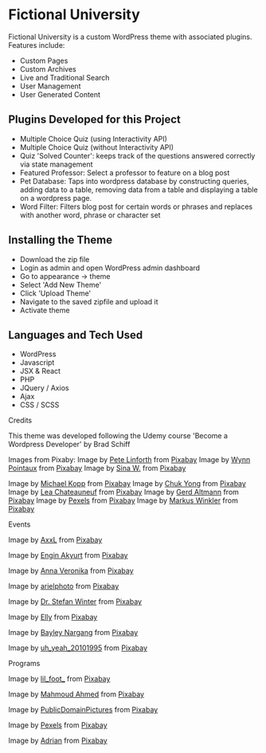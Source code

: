 # Fictional University

Fictional University is a custom WordPress theme with associated plugins. Features include:
  - Custom Pages
  - Custom Archives
  - Live and Traditional Search
  - User Management
  - User Generated Content

## Plugins Developed for this Project
  - Multiple Choice Quiz (using Interactivity API)
  - Multiple Choice Quiz (without Interactivity API)
  - Quiz 'Solved Counter': keeps track of the questions answered correctly via state management
  - Featured Professor: Select a professor to feature on a blog post
  - Pet Database: Taps into wordpress database by constructing queries, adding data to a table, removing data from a table and displaying a table on a wordpress page.
  - Word Filter: Filters blog post for certain words or phrases and replaces with another word, phrase or character set


## Installing the Theme
- Download the zip file
- Login as admin and open WordPress admin dashboard
- Go to appearance -> theme
- Select 'Add New Theme'
- Click 'Upload Theme'
- Navigate to the saved zipfile and upload it
- Activate theme

## Languages and Tech Used
- WordPress
- Javascript
- JSX & React
- PHP
- JQuery / Axios
- Ajax
- CSS / SCSS

Credits

This theme was developed following the Udemy course 'Become a Wordpress Developer' by Brad Schiff

Images from Pixaby:
Image by <a href="https://pixabay.com/users/thedigitalartist-202249/?utm_source=link-attribution&utm_medium=referral&utm_campaign=image&utm_content=3400657">Pete Linforth</a> from <a href="https://pixabay.com//?utm_source=link-attribution&utm_medium=referral&utm_campaign=image&utm_content=3400657">Pixabay</a>
Image by <a href="https://pixabay.com/users/wynpnt-868761/?utm_source=link-attribution&utm_medium=referral&utm_campaign=image&utm_content=2296821">Wynn Pointaux</a> from <a href="https://pixabay.com//?utm_source=link-attribution&utm_medium=referral&utm_campaign=image&utm_content=2296821">Pixabay</a>
Image by <a href="https://pixabay.com/users/sinawa-2006247/?utm_source=link-attribution&utm_medium=referral&utm_campaign=image&utm_content=4727066">Sina W.</a> from <a href="https://pixabay.com//?utm_source=link-attribution&utm_medium=referral&utm_campaign=image&utm_content=4727066">Pixabay</a>

Image by <a href="https://pixabay.com/users/werbeguru-4256017/?utm_source=link-attribution&utm_medium=referral&utm_campaign=image&utm_content=4825366">Michael Kopp</a> from <a href="https://pixabay.com//?utm_source=link-attribution&utm_medium=referral&utm_campaign=image&utm_content=4825366">Pixabay</a>
Image by <a href="https://pixabay.com/users/pixapopz-2873171/?utm_source=link-attribution&utm_medium=referral&utm_campaign=image&utm_content=1547018">Chuk Yong</a> from <a href="https://pixabay.com//?utm_source=link-attribution&utm_medium=referral&utm_campaign=image&utm_content=1547018">Pixabay</a>
Image by <a href="https://pixabay.com/users/lea-kim-5987054/?utm_source=link-attribution&utm_medium=referral&utm_campaign=image&utm_content=2544159">Lea Chateauneuf</a> from <a href="https://pixabay.com//?utm_source=link-attribution&utm_medium=referral&utm_campaign=image&utm_content=2544159">Pixabay</a>
Image by <a href="https://pixabay.com/users/geralt-9301/?utm_source=link-attribution&utm_medium=referral&utm_campaign=image&utm_content=2899906">Gerd Altmann</a> from <a href="https://pixabay.com//?utm_source=link-attribution&utm_medium=referral&utm_campaign=image&utm_content=2899906">Pixabay</a>
Image by <a href="https://pixabay.com/users/pexels-2286921/?utm_source=link-attribution&utm_medium=referral&utm_campaign=image&utm_content=1841550">Pexels</a> from <a href="https://pixabay.com//?utm_source=link-attribution&utm_medium=referral&utm_campaign=image&utm_content=1841550">Pixabay</a>
Image by <a href="https://pixabay.com/users/viarami-13458823/?utm_source=link-attribution&utm_medium=referral&utm_campaign=image&utm_content=5243255">Markus Winkler</a> from <a href="https://pixabay.com//?utm_source=link-attribution&utm_medium=referral&utm_campaign=image&utm_content=5243255">Pixabay</a>

Events

Image by <a href="https://pixabay.com/users/axxlc-1861698/?utm_source=link-attribution&utm_medium=referral&utm_campaign=image&utm_content=1548239">AxxL</a> from <a href="https://pixabay.com//?utm_source=link-attribution&utm_medium=referral&utm_campaign=image&utm_content=1548239">Pixabay</a>

Image by <a href="https://pixabay.com/users/engin_akyurt-3656355/?utm_source=link-attribution&utm_medium=referral&utm_campaign=image&utm_content=3616249">Engin Akyurt</a> from <a href="https://pixabay.com//?utm_source=link-attribution&utm_medium=referral&utm_campaign=image&utm_content=3616249">Pixabay</a>

Image by <a href="https://pixabay.com/users/littleslavicwitch-3751986/?utm_source=link-attribution&utm_medium=referral&utm_campaign=image&utm_content=2822818">Anna Veronika</a> from <a href="https://pixabay.com//?utm_source=link-attribution&utm_medium=referral&utm_campaign=image&utm_content=2822818">Pixabay</a>

Image by <a href="https://pixabay.com/users/arielphoto-10047638/?utm_source=link-attribution&utm_medium=referral&utm_campaign=image&utm_content=7019994">arielphoto</a> from <a href="https://pixabay.com//?utm_source=link-attribution&utm_medium=referral&utm_campaign=image&utm_content=7019994">Pixabay</a>

Image by <a href="https://pixabay.com/users/stefan_winter-13741057/?utm_source=link-attribution&utm_medium=referral&utm_campaign=image&utm_content=4504374">Dr. Stefan Winter</a> from <a href="https://pixabay.com//?utm_source=link-attribution&utm_medium=referral&utm_campaign=image&utm_content=4504374">Pixabay</a>

Image by <a href="https://pixabay.com/users/mcelspeth-5107048/?utm_source=link-attribution&utm_medium=referral&utm_campaign=image&utm_content=3430714">Elly</a> from <a href="https://pixabay.com//?utm_source=link-attribution&utm_medium=referral&utm_campaign=image&utm_content=3430714">Pixabay</a>

Image by <a href="https://pixabay.com/users/narleymedia-17737186/?utm_source=link-attribution&utm_medium=referral&utm_campaign=image&utm_content=7693055">Bayley Nargang</a> from <a href="https://pixabay.com//?utm_source=link-attribution&utm_medium=referral&utm_campaign=image&utm_content=7693055">Pixabay</a>

Image by <a href="https://pixabay.com/users/uh_yeah_20101995-14451454/?utm_source=link-attribution&utm_medium=referral&utm_campaign=image&utm_content=4660847">uh_yeah_20101995</a> from <a href="https://pixabay.com//?utm_source=link-attribution&utm_medium=referral&utm_campaign=image&utm_content=4660847">Pixabay</a>

Programs

Image by <a href="https://pixabay.com/users/lil_foot_-2672923/?utm_source=link-attribution&utm_medium=referral&utm_campaign=image&utm_content=1428428">lil_foot_</a> from <a href="https://pixabay.com//?utm_source=link-attribution&utm_medium=referral&utm_campaign=image&utm_content=1428428">Pixabay</a>

Image by <a href="https://pixabay.com/users/mahmoud-ahmed-16261757/?utm_source=link-attribution&utm_medium=referral&utm_campaign=image&utm_content=5297378">Mahmoud Ahmed</a> from <a href="https://pixabay.com//?utm_source=link-attribution&utm_medium=referral&utm_campaign=image&utm_content=5297378">Pixabay</a>

Image by <a href="https://pixabay.com/users/publicdomainpictures-14/?utm_source=link-attribution&utm_medium=referral&utm_campaign=image&utm_content=217043">PublicDomainPictures</a> from <a href="https://pixabay.com//?utm_source=link-attribution&utm_medium=referral&utm_campaign=image&utm_content=217043">Pixabay</a>

Image by <a href="https://pixabay.com/users/pexels-2286921/?utm_source=link-attribution&utm_medium=referral&utm_campaign=image&utm_content=1846734">Pexels</a> from <a href="https://pixabay.com//?utm_source=link-attribution&utm_medium=referral&utm_campaign=image&utm_content=1846734">Pixabay</a>

Image by <a href="https://pixabay.com/users/athree23-6195572/?utm_source=link-attribution&utm_medium=referral&utm_campaign=image&utm_content=3804006">Adrian</a> from <a href="https://pixabay.com//?utm_source=link-attribution&utm_medium=referral&utm_campaign=image&utm_content=3804006">Pixabay</a>

